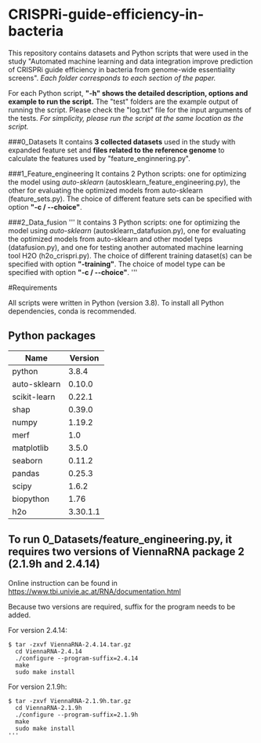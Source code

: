 # CRISPRi-guide-efficiency-in-bacteria
This repository contains datasets and Python scripts that were used in the study "Automated machine learning and data integration improve prediction of CRISPRi guide efficiency in bacteria from genome-wide essentiality screens". *Each folder corresponds to each section of the paper.* 

For each Python script, **"-h" shows the detailed description, options and example to run the script.** The "test" folders are the example output of running the script. Please check the "log.txt" file for the input arguments of the tests. *For simplicity, please run the script at the same location as the script.*

###0_Datasets
It contains **3 collected datasets** used in the study with expanded feature set and **files related to the reference genome** to calculate the features used by "feature_enginnering.py".  

###1_Feature_engineering
It contains 2 Python scripts: one for optimizing the model using *auto-sklearn* (autosklearn_feature_engineering.py), the other for evaluating the optimized models from auto-sklearn (feature_sets.py). The choice of different feature sets can be specified with option **"-c / --choice"**.  

###2_Data_fusion
'''
It contains 3 Python scripts: one for optimizing the model using *auto-sklearn* (autosklearn_datafusion.py), one for evaluating the optimized models from auto-sklearn and other model tyeps (datafusion.py), and one for testing another automated machine learning tool H2O (h2o_crispri.py). The choice of different training dataset(s) can be specified with option **"-training"**.  The choice of model type can be specified with option **"-c / --choice"**.
'''
 

#Requirements

All scripts were written in Python (version 3.8). To install all Python dependencies, conda is recommended. 


## Python packages

  |Name             |      Version       |           
  |-----------------|--------------------|
  |python           |       3.8.4        | 
  |auto-sklearn     |       0.10.0       | 
  |scikit-learn     |       0.22.1       |
  |shap             |       0.39.0       | 
  |numpy            |       1.19.2       | 
  |merf             |       1.0          |
  |matplotlib       |       3.5.0        |  
  |seaborn          |       0.11.2       |
  |pandas           |       0.25.3       |
  |scipy            |       1.6.2        |
  |biopython        |       1.76         | 
  |h2o              |       3.30.1.1     |



## To run 0_Datasets/feature_engineering.py, it requires two versions of ViennaRNA package 2 (2.1.9h and 2.4.14)

Online instruction can be found in https://www.tbi.univie.ac.at/RNA/documentation.html

Because two versions are required, suffix for the program needs to be added. 


For version 2.4.14:
```
$ tar -zxvf ViennaRNA-2.4.14.tar.gz
  cd ViennaRNA-2.4.14
  ./configure --program-suffix=2.4.14
  make
  sudo make install
```
For version 2.1.9h:
```
$ tar -zxvf ViennaRNA-2.1.9h.tar.gz
  cd ViennaRNA-2.1.9h
  ./configure --program-suffix=2.1.9h
  make
  sudo make install
'''

	   


